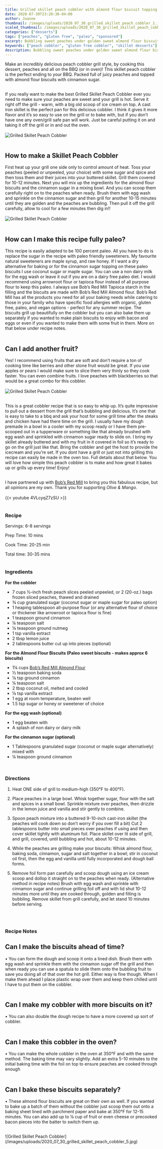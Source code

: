 ```yaml
---
title: Grilled skillet peach cobbler with almond flour biscuit topping 
date: 2020-07-30T23:20:38-04:00
author: Joanne
thumbnail: /images/uploads/2020_07_30_grilled_skillet_peach_cobbler_1.jpg
scaled_thumbnail: /images/uploads/2020_07_30_grilled_skillet_peach_cobbler_0.jpg
categories: ["desserts"]
tags: ["peaches", "gluten free", "paleo", "sponsored"]
excerpt: Bubbling sweet peaches under golden sweet almond flour biscuits (Paleo & GF friendly recipe) 
keywords: ["peach cobbler", "gluten free cobbler", "skillet desserts"]
description: Bubbling sweet peaches under golden sweet almond flour biscuits (paleo & GF friendly recipe) 
---
```


Make an incredibly delicious peach cobbler grill style, by cooking this dessert, peaches and all on the BBQ (or in oven)! This skillet peach cobbler is the perfect ending to your BBQ. Packed full of juicy peaches and topped with almond flour biscuits with cinnamon sugar.
</br>
</br>

If you really want to make the best Grilled Skillet Peach Cobbler ever you need to make sure your peaches are sweet and your grill is hot. Serve it right off the grill - warm, with a big old scoop of ice cream on top. A cast iron skillet is the perfect pan for this delicious cobbler. I think it gives it more flavor and it’s so easy to use on the grill or to bake with, but if you don’t have one any oven/grill safe pan will work. Just be careful putting it on and taking it off the grill or in and out the oven. 
</br>
</br>
![Grilled Skillet Peach Cobbler](/images/uploads/2020_07_30_grilled_skillet_peach_cobbler_2.jpg)
</br>
</br>

## How to make a Skillet Peach Cobbler
First heat up your grill one side only to control amount of heat. Toss your peaches (peeled or unpeeled, your choice) with some sugar and spice and then toss them and their juices into your buttered skillet. Grill them covered for 10-12 minutes. Next you will mix up the ingredients for the almond flour biscuits and the cinnamon sugar in a mixing bowl. And you can scoop them carefully right on to the peaches when ready. Brush them with egg wash and sprinkle on the cinnamon sugar and then grill for another 10-15 minutes until they are golden and the peaches are bubbling. Then pull it off the grill carefully, allow to cool for a few minutes then dig in!! 
</br>
</br>
![Grilled Skillet Peach Cobbler](/images/uploads/2020_07_30_grilled_skillet_peach_cobbler_3.jpg)
</br>
</br>

## How can I make this recipe fully paleo? 
This recipe is easily adapted to be 100 percent paleo. All you have to do is replace the sugar in the recipe with paleo friendly sweeteners. My favourite natural sweeteners are maple syrup, and raw honey. If I want a dry alternative for baking or for the cinnamon sugar topping on these paleo biscuits I use coconut sugar or maple sugar. You can use a non dairy milk for the egg wash or leave it out if you are on a dairy free paleo diet. I would recommend using arrowroot flour or tapioca flour instead of all purpose flour to keep this paleo. I always use Bob’s Red Mill Tapioca starch in the filling and the biscuits are made with Bob’s Red Mill Almond flour. Bob’s Red Mill has all the products you need for all your baking needs while catering to those in your family who have specific food allergies with organic, gluten free, paleo, and vegan options - perfect for any summer recipe. The biscuits grill up beautifully on the cobbler but you can also bake them up separately if you wanted to make plain biscuits to enjoy with bacon and eggs or even if you wanted to make them with some fruit in them. More on that below under recipe notes. 
</br>
</br>

## Can I add another fruit?
Yes! I recommend using fruits that are soft and don’t require a ton of cooking time like berries and other stone fruit would be great. If you use apples or pears I would make sure to slice them very thinly so they cook faster. You can even combine fruits. I love peaches with blackberries so that would be a great combo for this cobbler. 
</br>
</br>
![Grilled Skillet Peach Cobbler](/images/uploads/2020_07_30_grilled_skillet_peach_cobbler_4.jpg)
</br>
</br>

This is a great cobbler recipe that is so easy to whip up. It’s quite impressive to pull out a dessert from the grill that’s bubbling and delicious. It’s one that is easy to take to a bbq and ask your host for some grill time after the steaks and chicken have had there time on the grill. I usually have my dough premade in a bowl in a cooler with my scoop ready or I have them pre-scooped out in a tupperware or something like that already brushed with egg wash and sprinkled with cinnamon sugar ready to slide on. I bring my skillet already buttered and with my fruit in it covered in foil so it’s ready to go on the grill just like that. Bring the cobbler and get the host to provide the icecream and you’re set. If you dont have a grill or just not into grilling this recipe can easily be made in the oven too. Full details about that below. You will love how simple this peach cobbler is to make and how great it bakes up or grills up every time! Enjoy! 
</br>
</br>

I have partnered up with <span class="highlight"><a rel="nofollow" href="https://www.bobsredmill.com/?utm_source=TheOliveAndMango&utm_medium=influencer&utm_campaign=bobsredmill">Bob’s Red Mill</a></span> to bring you this fabulous recipe, but all opinions are my own. Thank you for supporting _Olive & Mango_.
</br>
</br>
{{< youtube 4VLcyqZ7zSU >}}
</br>
</br>

### Recipe

Servings: <span itemprop="recipeYield">6-8 servings

Prep Time: <meta itemprop="prepTime" content="PT10M">10 mins  

Cook Time: <meta itemprop="cookTime" content="PT25M">20-25 min 

Total time: 30-35 mins
</br>
</br>

### Ingredients

__For the cobbler__

* <span itemprop="recipeIngredient">7 cups &frac12;-inch fresh peach slices peeled unpeeled, or 2 (20-oz.) bags frozen sliced peaches, thawed and drained</span>
* <span itemprop="recipeIngredient">&frac34; cup granulated sugar (coconut sugar or maple sugar for paleo option) </span>
* <span itemprop="recipeIngredient">1 heaping tablespoon all-purpose flour (or any alternative flour of choice or thickener like arrowroot or tapioca flour is fine)</span>
* <span itemprop="recipeIngredient"> 1 teaspoon ground cinnamon </span>
* <span itemprop="recipeIngredient">&frac14; teaspoon salt </span>
* <span itemprop="recipeIngredient">&frac18; teaspoon ground nutmeg </span>
* <span itemprop="recipeIngredient">1 tsp vanilla extract </span>
* <span itemprop="recipeIngredient">2 tbsp lemon juice </span>
* <span itemprop="recipeIngredient">2 tablespoons butter cut up into pieces (optional) </span>

__For the Almond Flour Biscuits (Paleo sweet biscuits - makes approx 6 biscuits)__

* <span itemprop="recipeIngredient">1&frac14; cups <span class="highlight"><a rel="nofollow" href="https://www.bobsredmill.com/almond-meal-flour.html">Bob’s Red Mill Almond Flour</a></span> </span>
* <span itemprop="recipeIngredient">&frac12; teaspoon baking soda</span>
* <span itemprop="recipeIngredient">&frac18; tsp ground cinnamon </span>
* <span itemprop="recipeIngredient">&frac14; teaspoon salt </span>
* <span itemprop="recipeIngredient">2 tbsp coconut oil, melted and cooled </span>
* <span itemprop="recipeIngredient">&frac18; tsp vanilla extract </span>
* <span itemprop="recipeIngredient">1 egg at room temperature, beaten well </span>
* <span itemprop="recipeIngredient">1.5 tsp sugar or honey or sweetener of choice </span>

__For the egg wash (optional)__

* <span itemprop="recipeIngredient">1 egg beaten with </span>
* <span itemprop="recipeIngredient">A splash of non dairy or dairy milk </span>

__For the cinnamon sugar (optional)__

* <span itemprop="recipeIngredient">1 Tablespoons granulated sugar (coconut or maple sugar alternatively) mixed with</span>
* <span itemprop="recipeIngredient"> &frac14; teaspoon ground cinnamon</span>
</br>

### Directions

1. Heat ONE side of grill to medium-high (350°F to 400°F). 

1. Place peaches in a large bowl. Whisk together sugar, flour with the salt and spices in a small bowl. Sprinkle mixture over peaches, then drizzle in the lemon juice and vanilla and stir gently to combine. 

1. Spoon peach mixture into a buttered 9-10-inch cast-iron skillet (the peaches will cook down so don’t worry if you over fill a bit) Cut 2 tablespoons butter into small pieces over peaches if using and then cover skillet tightly with aluminum foil. Place skillet over lit side of grill, and grill, covered, until bubbling and hot, about 10-12 minutes.

1. While the peaches are grilling make your biscuits:
Whisk almond flour, baking soda, cinnamon, sugar and salt together in a bowl; stir in coconut oil first, then the egg and vanilla until fully incorporated and dough ball forms. 

1. Remove foil form pan carefully and scoop dough using an ice cream scoop and dollop it  straight on to the peaches when ready. (Alternative method in recipe notes) Brush with egg wash and sprinkle with cinnamon sugar and continue grilling foil off and with lid shut 10-12 minutes more until they are cooked through, golden and filling is bubbling. Remove skillet from grill carefully, and let stand 10 minutes before serving.
</br>
</br>

### Recipe Notes  

## Can I make the biscuits ahead of time? 
• You can form the dough and scoop it onto a lined dish. Brush them with egg wash and sprinkle them with the cinnamon sugar off the grill and then when ready you can use a spatula to slide them onto the bubbling fruit to save you doing all of that over the hot grill. Either way is fine though. When I make them ahead I place plastic wrap over them and keep them chilled until I have to put them on the cobbler. 
</br>
</br>

## Can I make my cobbler with more biscuits on it? 
• You can also double the dough recipe to have a more covered up sort of cobbler. 
</br>
</br>

## Can I make this cobbler in the oven?
• You can make the whole cobbler in the oven at 350°F and with the same method. The baking time may vary slightly. Add an extra 5-10 minutes to the initial baking time with the foil on top to ensure peaches are cooked through enough 
</br>
</br>

## Can I bake these biscuits separately? 
• These almond flour biscuits are great on their own as well. If you wanted to bake up a batch of them without the cobbler just scoop them out onto a baking sheet lined with parchment paper and bake at 350°F for 12-15 minutes. You can also add up to &frac14; cup of fruit or even cheese or precooked bacon pieces into the batter to switch them up. 

</br>
![Grilled Skillet Peach Cobbler](/images/uploads/2020_07_30_grilled_skillet_peach_cobbler_5.jpg)